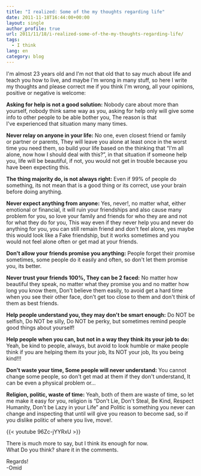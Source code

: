 ```yaml
---
title: "I realized: Some of the my thoughts regarding life"
date: 2011-11-18T16:44:00+00:00
layout: single
author_profile: true
url: 2011/11/18/i-realized-some-of-the-my-thoughts-regarding-life/
tags:
  - I think
lang: en
category: blog
---
```

I'm almost 23 years old and I'm not that old that to say much about life and teach you how to live, and maybe I'm wrong in many stuff, so here I write my thoughts and please correct me if you think I'm wrong, all your opinions, positive or negative is welcome:

**Asking for help is not a good solution:** Nobody care about more than yourself, nobody think same way as you, asking for help only will give some info to other people to be able bother you, The reason is that I've experienced that situation many many times.

**Never relay on anyone in your life:** No one, even closest friend or family or partner or parents, They will leave you alone at least once in the worst time you need them, so build your life based on the thinking that &#8220;I'm all alone, now how I should deal with this?&#8221;, in that situation if someone help you, life will be beautiful, if not, you would not get in trouble because you have been expecting this.

**The thing majority do, is not always right:** Even if 99% of people do something, its not mean that is a good thing or its correct, use your brain before doing anything.

**Never expect anything from anyone:** Yes, never!, no matter what, either emotional or financial, it will ruin your friendships and also cause many problem for you, so love your family and friends for who they are and not for what they do for you, This way even if they never help you and never do anything for you, you can still remain friend and don't feel alone, yes maybe this would look like a Fake friendship, but it works sometimes and you would not feel alone often or get mad at your friends.

**Don't allow your friends promise you anything:** People forget their promise sometimes, some people do it easily and often, so don't let them promise you, its better.

**Never trust your friends 100%, They can be 2 faced:** No matter how beautiful they speak, no matter what they promise you and no matter how long you know them, Don't believe them easily, to avoid get a hard time when you see their other face, don't get too close to them and don't think of them as best friends.

**Help people understand you, they may don't be smart enough:** Do NOT be selfish, Do NOT be silly, Do NOT be perky, but sometimes remind people good things about yourself!

**Help people when you can, but not in a way they think its your job to do:** Yeah, be kind to people, always, but avoid to look humble or make people think if you are helping them its your job, Its NOT your job, Its you being kind!!!

**Don't waste your time, Some people will never understand:** You cannot change some people, so don't get mad at them if they don't understand, It can be even a physical problem or&#8230;

**Religion, politic, waste of time:** Yeah, both of them are waste of time, so let me make it easy for you, religion is &#8220;Don't Lie, Don't Steal, Be Kind, Respect Humanity, Don't be Lazy in your Life&#8221; and Politic is something you never can change and inspecting that until will give you reason to become sad, so if you dislike politic of where you live, move!.

{{< youtube 96Zc-jYYRxU >}}

There is much more to say, but I think its enough for now.  
What Do you think? share it in the comments.

Regards!  
-Omid